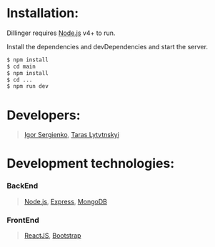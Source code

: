 # Installation:

Dillinger requires [Node.js](https://nodejs.org/) v4+ to run.

Install the dependencies and devDependencies and start the server.

```sh
$ npm install
$ cd main
$ npm install
$ cd ...
$ npm run dev
```
# Developers:
> [Igor Sergienko](https://github.com/SpaceHolderdJs),
> [Taras Lytvtnskyi](https://github.com/taras-lytvynskyi)

# Development technologies:
### **BackEnd** 
> [Node.js](https://nodejs.org/),
> [Express](https://expressjs.com/ru/),
> [MongoDB](https://www.mongodb.com/)
### **FrontEnd**
> [ReactJS](https://reactjs.org/),
> [Bootstrap](https://getbootstrap.com/)


